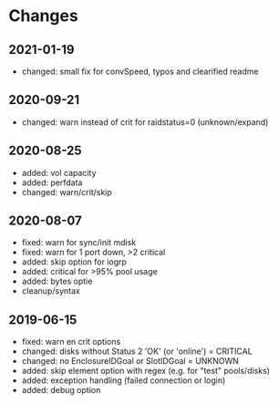 # Changes

## 2021-01-19

- changed: small fix for convSpeed, typos and clearified readme

## 2020-09-21

- changed: warn instead of crit for raidstatus=0 (unknown/expand)

## 2020-08-25

- added: vol capacity
- added: perfdata
- changed: warn/crit/skip

## 2020-08-07

- fixed: warn for sync/init mdisk
- fixed: warn for 1 port down, >2 critical
- added: skip option for iogrp
- added: critical for >95% pool usage
- added: bytes optie
- cleanup/syntax

## 2019-06-15

- fixed: warn en crit options
- changed: disks without Status 2 'OK' (or 'online') = CRITICAL
- changed: no EnclosureIDGoal or SlotIDGoal = UNKNOWN
- added: skip element option with regex (e.g. for "test" pools/disks)
- added: exception handling (failed connection or login)
- added: debug option

